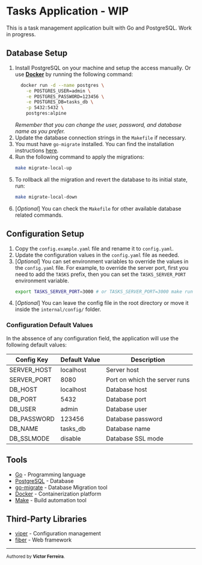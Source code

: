 # Tasks Application - WIP
This is a task management application built with Go and PostgreSQL.
Work in progress.

## Database Setup
1. Install PostgreSQL on your machine and setup the access manually.
Or use [**Docker**](https://www.docker.com/) by running the following command:
    ```bash
      docker run -d --name postgres \
        -e POSTGRES_USER=admin \
        -e POSTGRES_PASSWORD=123456 \
        -e POSTGRES_DB=tasks_db \
        -p 5432:5432 \
        postgres:alpine
    ```
      *Remember that you can change the user, password, and database name as you prefer.*
2. Update the database connection strings in the `Makefile` if necessary.
3. You must have `go-migrate` installed. You can find the installation instructions
[here](https://github.com/golang-migrate/migrate/tree/master/cmd/migrate#installation).
4. Run the following command to apply the migrations:
   ```bash
   make migrate-local-up
   ```
5. To rollback all the migration and revert the database to its initial state, run:
   ```bash
   make migrate-local-down
   ```
6. [*Optional*] You can check the `Makefile` for other available database related commands.

## Configuration Setup
1. Copy the `config.example.yaml` file and rename it to `config.yaml`.
2. Update the configuration values in the `config.yaml` file as needed.
3. [*Optional*] You can set environment variables to override the values in the `config.yaml` file.
   For example, to override the server port, first you need to add the `TASKS` prefix, then you
   can set the `TASKS_SERVER_PORT` environment variable.
   ```bash
   export TASKS_SERVER_PORT=3000 # or TASKS_SERVER_PORT=3000 make run
   ```
4. [*Optional*] You can leave the config file in the root directory or move it inside the
`internal/config/` folder.

### Configuration Default Values
In the abssence of any configuration field, the application will use the following default values:

| Config Key          | Default Value        | Description                       |
|---------------------|----------------------|-----------------------------------|
| SERVER_HOST         | localhost            | Server host                       |
| SERVER_PORT         | 8080                 | Port on which the server runs     |
| DB_HOST             | localhost            | Database host                     |
| DB_PORT             | 5432                 | Database port                     |
| DB_USER             | admin                | Database user                     |
| DB_PASSWORD         | 123456               | Database password                 |
| DB_NAME             | tasks_db             | Database name                     |
| DB_SSLMODE          | disable              | Database SSL mode                 |

## Tools
- [Go](https://golang.org/) - Programming language
- [PostgreSQL](https://www.postgresql.org/) - Database
- [go-migrate](https://github.com/golang-migrate/migrate) - Database Migration tool
- [Docker](https://www.docker.com/) - Containerization platform
- [Make](https://www.gnu.org/software/make/) - Build automation tool

## Third-Party Libraries
- [viper](https://github.com/spf13/viper) - Configuration management
- [fiber](https://gofiber.io/) - Web framework

---
<small>Authored by **Victor Ferreira**.</small>
